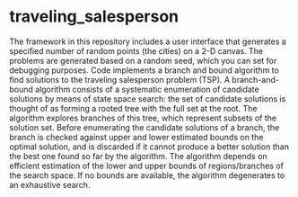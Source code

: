 # traveling_salesperson
The framework in this repository includes a user interface that generates a specified number of random points (the
cities) on a 2-D canvas. The problems are generated based on a random seed, which you can set for debugging
purposes. 
Code implements a branch and bound algorithm to find solutions to the traveling salesperson problem (TSP).
A branch-and-bound algorithm consists of a systematic enumeration of candidate solutions by means of state space search: 
the set of candidate solutions is thought of as forming a rooted tree with the full set at the root. The algorithm explores
branches of this tree, which represent subsets of the solution set. Before enumerating the candidate solutions of a branch, 
the branch is checked against upper and lower estimated bounds on the optimal solution, and is discarded if it cannot produce
a better solution than the best one found so far by the algorithm.
The algorithm depends on efficient estimation of the lower and upper bounds of regions/branches of the search space. 
If no bounds are available, the algorithm degenerates to an exhaustive search.
